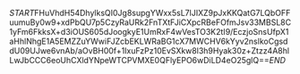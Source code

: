 $START$FHuVhdH54DhylksQI0Jg8supgYWxx5sL7lJIXZ9pJxKKQatG7LQbOFFuumuBy0w9+xdPbQU7p5CzyRaURk2FnTXtFJiCXpcRBeFOfmJsv33MBSL8C1yFm6FkksX+d3iOUS605dJoogkyE1UmRxF4wVesTO3K2tI9/EczjoSnsUfpX1aHhlNhgE1A5EMZZuYWwiFJZcbEKLWRaBG1cX7MWCHV6kYyv2nslkoCgsddU09UJwe6vnAb/aOvBH00f+1IxuFzPz10EvSXkw8l3h9Hyak30z+Ztzz4A8hlLwJbCCC6eoUhCXldYNpeWTCPVMXE0QFlyEPO6wDiLD4eO25glQ==$END$